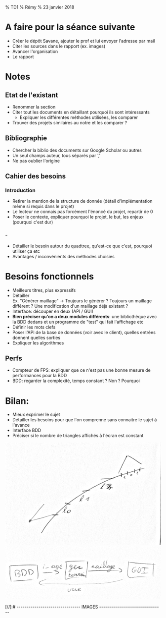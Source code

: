 % TD1
% Rémy
% 23 janvier 2018

# A faire pour la séance suivante

- Créer le dépôt Savane, ajouter le prof et lui envoyer l'adresse par mail
- Citer les sources dans le rapport (ex. images)
- Avancer l'organisation
- Le rapport


# Notes

## Etat de l'existant

- Renommer la section
- Citer tout les documents en détaillant pourquoi ils sont intéressants
    - Expliquer les différentes méthodes utilisées, les comparer
- Trouver des projets similaires au notre et les comparer ?

## Bibliographie

- Chercher la biblio des documents sur Google Scholar ou autres
- Un seul champs auteur, tous séparés par ','
- Ne pas oublier l'origine

## Cahier des besoins

### Introduction
- Retirer la mention de la structure de donnée (détail d'implémentation même si requis dans le projet)
- Le lecteur ne connais pas forcément l'énoncé du projet, repartir de 0
- Poser le contexte, expliquer pourquoi le projet, le but, les enjeux (pourquoi c'est dur)

### -

- Détailler le besoin autour du quadtree, qu'est-ce que c'est, pourquoi utiliser ça etc
- Avantages / inconvénients des méthodes choisies


# Besoins fonctionnels

- Meilleurs titres, plus expressifs
- Détailler  
Ex. "Générer maillage" -> Toujours le générer ? Toujours un maillage différent ? Une modification d'un maillage déjà existant ?
- Interface: découper en deux (API / GUI)
- **Bien préciser qu'on a deux modules différents**: une bibliothèque avec la BDD dedans et un programme de "test" qui fait l'affichage etc
- Définir les mots clefs
- Poser l'API de la base de données (voir avec le client), quelles entrées donnent quelles sorties
- Expliquer les algorithmes

## Perfs
- Compteur de FPS: expliquer que ce n'est pas une bonne mesure de performances pour la BDD
- BDD: regarder la complexité, temps constant ? Non ? Pourquoi


# Bilan:

- Mieux exprimer le sujet
- Détailler les besoins pour que l'on comprenne sans connaitre le sujet à l'avance
- Interface BDD
- Préciser si le nombre de triangles affichés à l'écran est constant


![lods]
![schema]

[//]:# -------------------------------- IMAGES --------------------------------

[lods]: img/td1-lods.png
[schema]: img/td1-schema.png
